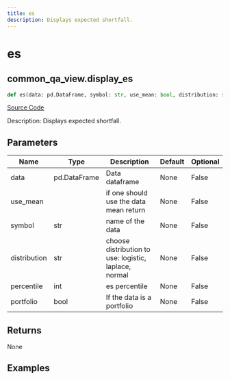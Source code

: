 ```yaml
---
title: es
description: Displays expected shortfall.
---
```

# es

## common_qa_view.display_es

```python
def es(data: pd.DataFrame, symbol: str, use_mean: bool, distribution: str, percentile: float, portfolio: bool) -> None:
```
[Source Code](https://github.com/OpenBB-finance/OpenBBTerminal/tree/main/openbb_terminal/common/quantitative_analysis/qa_view.py#L1066)

Description: Displays expected shortfall.

## Parameters

| Name | Type | Description | Default | Optional |
| ---- | ---- | ----------- | ------- | -------- |
| data | pd.DataFrame | Data dataframe | None | False |
| use_mean |  | if one should use the data mean return | None | False |
| symbol | str | name of the data | None | False |
| distribution | str | choose distribution to use: logistic, laplace, normal | None | False |
| percentile | int | es percentile | None | False |
| portfolio | bool | If the data is a portfolio | None | False |

## Returns

None

## Examples


